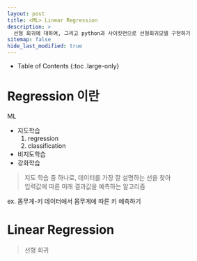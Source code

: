 ```yaml
---
layout: post
title: <ML> Linear Regression
description: >
  선형 회귀에 대하여, 그리고 python과 사이킷런으로 선형회귀모델 구현하기
sitemap: false
hide_last_modified: true
---
```


- Table of Contents
{:toc .large-only}


# Regression 이란

ML
- 지도학습 
    1. regression
    2. classification
- 비지도학습 
- 강화학습

> 지도 학습 중 하나로, 데이터를 가장 잘 설명하는 선을 찾아  
입력값에 따른 미래 결과값을 예측하는 알고리즘

ex. 몸무게-키 데이터에서 몸무게에 따른 키 예측하기



# Linear Regression
> 선형 회귀